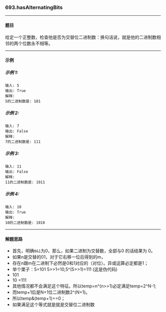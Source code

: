 ### 693.hasAlternatingBits
----
#### 题目
给定一个正整数，检查他是否为交替位二进制数：换句话说，就是他的二进制数相邻的两个位数永不相等。

----
#### 示例

##### 示例 1:

```
输入: 5
输出: True
解释:
5的二进制数是: 101
```

##### 示例 2:

```
输入: 7
输出: False
解释:
7的二进制数是: 111
```

##### 示例 3:

```
输入: 11
输出: False
解释:
11的二进制数是: 1011
```

##### 示例 4:

```
输入: 10
输出: True
解释:
10的二进制数是: 1010
```
----
#### 解题思路

- 首先，明确``0&1``为0，那么，如果二进制为交替数，全部与0 的话结果为 0。
- 如果n是交替的01，对于它右移一位后得到的m，
- 存在n跟m在二进制下必然是0和1对应的（对位）。异或运算必定都是1；
- 举个栗子：5=101 5>>1=10,5^(5>>1)=111 (这是伪代码)
- 101
- 10  =111
- 其他情况都不会满足这个特征。所以temp=n^(n>>1)必定满足temp=2^N-1;
- 而temp+1后是N+1位二进制数2^(N+1)。
- 所以temp&(temp+1)==0；
- 如果满足这个等式就是就是交替位二进制数